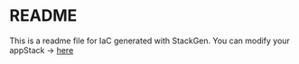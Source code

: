 # README
This is a readme file for IaC generated with StackGen.
You can modify your appStack -> [here](http://main.dev.stackgen.com/appstacks/72b25061-7b8f-49a8-ac01-32d7489b618b)
